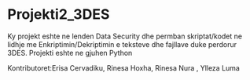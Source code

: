 # Projekti2_3DES

Ky projekt eshte ne lenden Data Security dhe permban skriptat/kodet ne lidhje me Enkriptimin/Dekriptimin e teksteve dhe fajllave duke perdorur 3DES.
Projekti eshte ne gjuhen Python

Kontributoret:Erisa Cervadiku, Rinesa Hoxha, Rinesa Nura , Ylleza Luma
